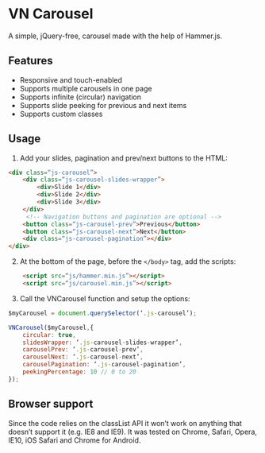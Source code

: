 # VN Carousel
A simple, jQuery-free, carousel made with the help of Hammer.js.  

## Features
- Responsive and touch-enabled
- Supports multiple carousels in one page
- Supports infinite (circular) navigation
- Supports slide peeking for previous and next items
- Supports custom classes

## Usage
1. Add your slides, pagination and prev/next buttons to the HTML:
````HTML
<div class=“js-carousel”>
	<div class=“js-carousel-slides-wrapper”>
		<div>Slide 1</div>
		<div>Slide 2</div>
		<div>Slide 3</div>
	</div>
	 <!-- Navigation buttons and pagination are optional -->
	<button class=“js-carousel-prev”>Previous</button>
	<button class=“js-carousel-next”>Next</button>
	<div class=“js-carousel-pagination”></div>
</div>
````

2. At the bottom of the page, before the `</body>` tag, add the scripts:
````HTML
	<script src=“js/hammer.min.js”></script>
	<script src=“js/carousel.min.js”></script>
````

3. Call the VNCarousel function and setup the options:
````Javascript
$myCarousel = document.querySelector(‘.js-carousel’);

VNCarousel($myCarousel,{
	circular: true,
	slidesWrapper: ‘.js-carousel-slides-wrapper’,
	carouselPrev: ‘.js-carousel-prev’,
	carouselNext: ‘.js-carousel-next’,
	carouselPagination: ‘.js-carousel-pagination’,
	peekingPercentage: 10 // 0 to 20
});
````
## Browser support
Since the code relies on the classList API it won’t work on anything that doesn’t support it (e.g. IE8 and IE9). It was tested on Chrome, Safari, Opera, IE10, iOS Safari and Chrome for Android.
